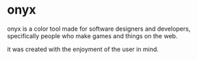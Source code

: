 # onyx

onyx is a color tool made for software designers and developers, specifically people who make games and things on the web.

it was created with the enjoyment of the user in mind.
